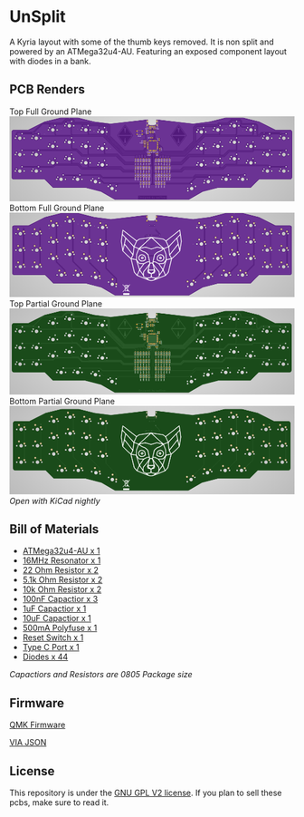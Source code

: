 # UnSplit
A Kyria layout with some of the thumb keys removed. It is non split and powered by an ATMega32u4-AU. Featuring an exposed component layout with diodes in a bank.

## PCB Renders
Top Full Ground Plane
![Front Full Ground Plane](https://github.com/swiftrax/UnSplit/blob/master/Images/Front.PNG)
Bottom Full Ground Plane
![Back Full Ground Plane ](https://github.com/swiftrax/UnSplit/blob/master/Images/Back.PNG)
Top Partial Ground Plane
![Front Partial Ground Plane](https://github.com/swiftrax/UnSplit/blob/master/Images/Front_Partial.PNG)
Bottom Partial Ground Plane
![Back Partial Ground Plane ](https://github.com/swiftrax/UnSplit/blob/master/Images/Back_Partial.PNG)
*Open with KiCad nightly*

## Bill of Materials
* [ATMega32u4-AU x 1](https://lcsc.com/product-detail/ATMEL-AVR_Microchip-Tech-ATMEGA32U4-AU_C44854.html)
* [16MHz Resonator x 1](https://lcsc.com/product-detail/Others_Murata-Electronics-CSTNE16M0V530000R0_C341521.html)
* [22 Ohm Resistor x 2](https://lcsc.com/product-detail/Chip-Resistor-Surface-Mount_TyoHM-RMC0805221-N_C325772.html)
* [5.1k Ohm Resistor x 2](https://lcsc.com/product-detail/Chip-Resistor-Surface-Mount_TyoHM-RMC08055-1K1-N_C269748.html)
* [10k Ohm Resistor x 2](https://lcsc.com/product-detail/Chip-Resistor-Surface-Mount_TyoHM-RMC080510K1-N_C269742.html)
* [100nF Capactior x 3](https://lcsc.com/product-detail/Multilayer-Ceramic-Capacitors-MLCC-SMD-SMT_Walsin-Tech-Corp-0805B104J500CT_C314285.html)
* [1uF Capactior x 1](https://lcsc.com/product-detail/Multilayer-Ceramic-Capacitors-MLCC-SMD-SMT_FH-Guangdong-Fenghua-Advanced-Tech-0805B105K500NT_C215803.html)
* [10uF Capactior x 1](https://lcsc.com/product-detail/Multilayer-Ceramic-Capacitors-MLCC-SMD-SMT_SAMSUNG_CL10A106MA8NRNC_10uF-106-20-25V_C96446.html)
* [500mA Polyfuse x 1](https://lcsc.com/product-detail/Surface-Mount-Fuses_0-25A-16V-Self-healing-fuse_C70068.html)
* [Reset Switch x 1](https://lcsc.com/product-detail/Tactile-Switches_C-K_RS-187R05A2-DSMTRT_C-K-RS-187R05A2-DSMTRT_C221929.html)
* [Type C Port x 1](https://lcsc.com/product-detail/USB-Type-C_Korean-Hroparts-Elec-TYPE-C-31-M-14_C223907.html)
* [Diodes x 44](https://lcsc.com/product-detail/Diodes-General-Purpose_MDD-Microdiode-Electronics-SM4007PL_C64898.html)

*Capactiors and Resistors are 0805 Package size*

## Firmware
[QMK Firmware](https://github.com/swiftrax/qmk_firmware/tree/unsplit/keyboards/handwired/swiftrax/unsplit)

[VIA JSON](https://github.com/swiftrax/keyboards/blob/swiftrax/src/swiftrax/unsplit.json)

## License

This repository is under the [GNU GPL V2 license](https://github.com/swiftrax/UnSplit/blob/master/LICENSE). If you plan to sell these pcbs, make sure to read it.
